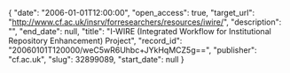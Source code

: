 {
  "date": "2006-01-01T12:00:00", 
  "open_access": true, 
  "target_url": "http://www.cf.ac.uk/insrv/forresearchers/resources/iwire/", 
  "description": "", 
  "end_date": null, 
  "title": "I-WIRE (Integrated Workflow for Institutional Repository Enhancement) Project", 
  "record_id": "20060101T120000/weC5wR6Uhbc+JYkHqMCZ5g==", 
  "publisher": "cf.ac.uk", 
  "slug": 32899089, 
  "start_date": null
}

